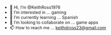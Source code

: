 - 👋 Hi, I’m @KeithRoss1976
- 👀 I’m interested in ... gaming
- 🌱 I’m currently learning ... Spanish
- 💞️ I’m looking to collaborate on ... game apps
- 📫 How to reach me ... keithdross23@gmail.com

<!---
KeithRoss1976/KeithRoss1976 is a ✨ special ✨ repository because its `README.md` (this file) appears on your GitHub profile.
You can click the Preview link to take a look at your changes.
--->
